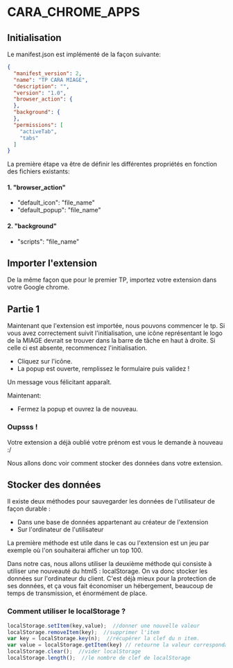 # CARA_CHROME_APPS

## Initialisation

Le manifest.json est implémenté de la façon suivante:

```json
{
  "manifest_version": 2,
  "name": "TP CARA MIAGE",
  "description": "",
  "version": "1.0",
  "browser_action": {
  },
  "background": {
  },
  "permissions": [
    "activeTab",
    "tabs"
  ]
}
```

La première étape va être de définir les différentes propriétés en fonction des fichiers existants:

#### 1. "browser_action"
  *	"default_icon": "file_name"
  * "default_popup": "file_name"
  
#### 2. "background"
  * "scripts": "file_name"

## Importer l'extension

De la même façon que pour le premier TP, importez votre extension dans votre Google chrome.

## Partie 1

Maintenant que l'extension est importée, nous pouvons commencer le tp. Si vous avez correctement suivit l'initialisation, une icône représentant le logo de la MIAGE devrait se trouver dans la barre de tâche en haut à droite. Si celle ci est absente, recommencez l'initialisation.

* Cliquez sur l'icône.
* La popup est ouverte, remplissez le formulaire puis validez !

Un message vous félicitant apparaît.

Maintenant:

 * Fermez la popup et ouvrez la de nouveau.

### Oupsss !

Votre extension a déjà oublié votre prénom est vous le demande à nouveau :/

Nous allons donc voir comment stocker des données dans votre extension.

## Stocker des données

Il existe deux méthodes pour sauvegarder les données de l'utilisateur de façon durable :

* Dans une base de données appartenant au créateur de l'extension
* Sur l'ordinateur de l'utilisateur

La première méthode est utile dans le cas ou l'extension est un jeu par exemple où l'on souhaiterai afficher un top 100.

Dans notre cas, nous allons utiliser la deuxième méthode qui consiste à utiliser une nouveauté du html5 : localStorage. On va donc stocker les données sur l'ordinateur du client.
C'est déjà mieux pour la protection de ses données, et ça vous fait économiser un hébergement, beaucoup de temps de transmission, et énormément de place.

### Comment utiliser le localStorage ?

```js
localStorage.setItem(key,value);  //donner une nouvelle valeur
localStorage.removeItem(key);  //supprimer l'item
var key = localStorage.key(n);  //récupérer la clef du n item.
var value = localStorage.getItem(key) // retourne la valeur correspondant à la clé
localStorage.clear();  //vider localStorage
localStorage.length();  //le nombre de clef de localStorage
```


